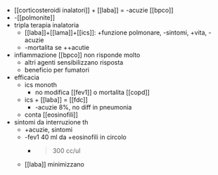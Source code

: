 - [[corticosteroidi inalatori]] + [[laba]] = -acuzie [[bpco]]
- -[[polmonite]]
- tripla terapia inalatoria
	- [[laba]]+[[lama]]+[[ics]]: +funzione polmonare, -sintomi, +vita, -acuzie
	- -mortalita se ++acutie
- infiammazione [[bpco]] non risponde molto
	- altri agenti sensibilizzano risposta
	- beneficio per fumatori
- efficacia
	- ics monoth
		- no modifica [[fev1]] o mortalita [[copd]]
	- ics + [[laba]] = [[fdc]]
		- -acuzie 8%, no diff in pneumonia
	- conta [[eosinofili]]
- sintomi da interruzione th
	- +acuzie, sintomi
	- -fev1 40 ml da +eosinofili in circolo
		- >300 cc/ul
	- [[laba]] minimizzano